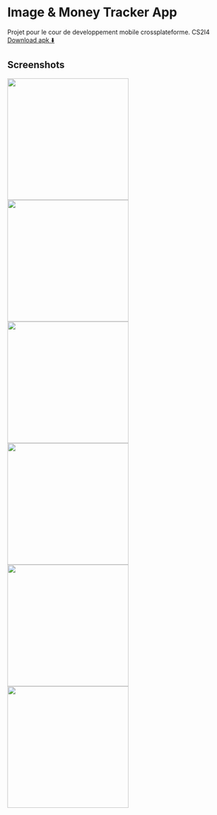# Image & Money Tracker App

Projet pour le cour de developpement mobile crossplateforme. CS2I4 <br>
<a href="assets/apk.apk">Download apk ⬇️</a>

## Screenshots
<img src="assets/1.jpg"
     alt="" width="274" heigth="483"
     style="float: left; margin-right: 10px;" />
<img src="assets/2.jpg"
     alt="" width="274" heigth="483"
     style="float: left; margin-right: 10px;" />
<img src="assets/3.jpg"
     alt="" width="274" heigth="483"
     style="float: left; margin-right: 10px;" />
<img src="assets/4.jpg"
     alt="" width="274" heigth="483"
     style="float: left; margin-right: 10px;" />
<img src="assets/5.jpg"
     alt="" width="274" heigth="483"
     style="float: left; margin-right: 10px;" />
<img src="assets/6.jpg"
     alt="" width="274" heigth="483"
     style="float: left; margin-right: 10px;" />                         
